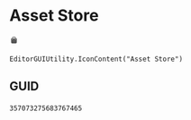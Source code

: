 # Asset Store
![](/img/Asset%20Store.png)

``` CSharp
EditorGUIUtility.IconContent("Asset Store")
```
## GUID
```
357073275683767465
```
